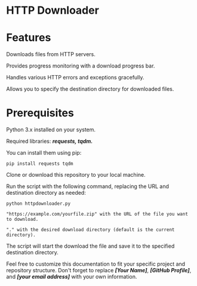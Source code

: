 # HTTP Downloader

# Features

Downloads files from HTTP servers.

Provides progress monitoring with a download progress bar.

Handles various HTTP errors and exceptions gracefully.

Allows you to specify the destination directory for downloaded files.

# Prerequisites

Python 3.x installed on your system.

Required libraries: ***requests, tqdm.*** 

You can install them using pip:

``pip install requests tqdm``


Clone or download this repository to your local machine.

Run the script with the following command, replacing the URL and destination directory as needed:

`python httpdownloader.py`

`"https://example.com/yourfile.zip" with the URL of the file you want to download.`
    
`"." with the desired download directory (default is the current directory).`

The script will start the download the file and save it to the specified destination directory.

 Feel free to customize this documentation to fit your specific project and repository structure. Don't forget to replace ***[Your Name]***, ***[GitHub Profile]***, and ***[your email address]*** with your own information.



